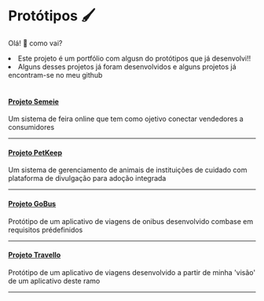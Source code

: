 # Protótipos :paintbrush:
Olá! :wave: como vai?
<br>
<li>Este projeto é um portfólio com algusn do protótipos que já desenvolvi!!</li>
<li>Alguns desses projetos já foram desenvolvidos e alguns projetos já encontram-se no meu github</li>

<br>

#### [Projeto Semeie](https://github.com/JulianyEufrasio/design-semeie/blob/main/README.md)
<p>Um sistema de feira online que tem como ojetivo conectar vendedores a consumidores</p>
<hr>

#### [Projeto PetKeep](https://github.com/JulianyEufrasio/design-petkeep/blob/main/README.md)
<p>Um sistema de gerenciamento de animais de instituições de cuidado com plataforma de divulgação para adoção integrada</p>
<hr>

#### [Projeto GoBus](https://github.com/JulianyEufrasio/design-gobus/blob/main/README.md)
<p>Protótipo de um aplicativo de viagens de onibus desenvolvido combase em requisitos prédefinidos</p>
<hr>

#### [Projeto Travello](https://github.com/JulianyEufrasio/design-travello/blob/main/README.md)
<p>Protótipo de um aplicativo de viagens desenvolvido a partir de minha 'visão' de um aplicativo deste ramo</p>
<hr>
